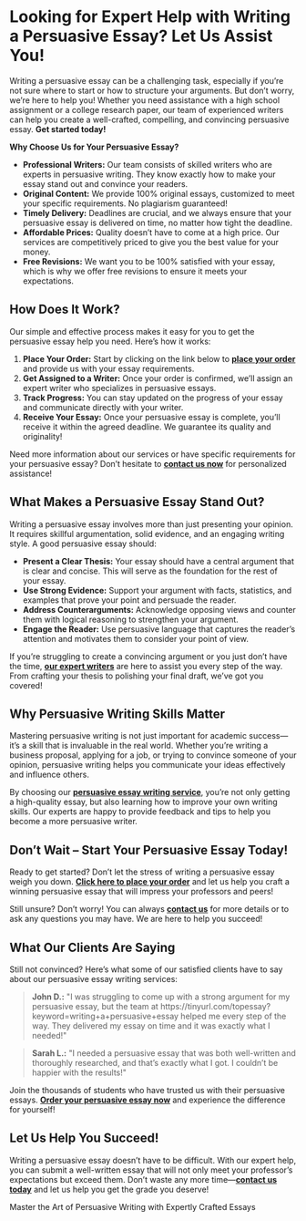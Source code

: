 <h1>Looking for Expert Help with Writing a Persuasive Essay? Let Us Assist You!</h1>

<p>Writing a persuasive essay can be a challenging task, especially if you’re not sure where to start or how to structure your arguments. But don’t worry, we’re here to help you! Whether you need assistance with a high school assignment or a college research paper, our team of experienced writers can help you create a well-crafted, compelling, and convincing persuasive essay. <strong>Get started today!</strong></p>

<p><strong>Why Choose Us for Your Persuasive Essay?</strong></p>

<ul>
  <li><strong>Professional Writers:</strong> Our team consists of skilled writers who are experts in persuasive writing. They know exactly how to make your essay stand out and convince your readers.</li>
  <li><strong>Original Content:</strong> We provide 100% original essays, customized to meet your specific requirements. No plagiarism guaranteed!</li>
  <li><strong>Timely Delivery:</strong> Deadlines are crucial, and we always ensure that your persuasive essay is delivered on time, no matter how tight the deadline.</li>
  <li><strong>Affordable Prices:</strong> Quality doesn’t have to come at a high price. Our services are competitively priced to give you the best value for your money.</li>
  <li><strong>Free Revisions:</strong> We want you to be 100% satisfied with your essay, which is why we offer free revisions to ensure it meets your expectations.</li>
</ul>

<h2>How Does It Work?</h2>

<p>Our simple and effective process makes it easy for you to get the persuasive essay help you need. Here’s how it works:</p>

<ol>
  <li><strong>Place Your Order:</strong> Start by clicking on the link below to <a href="https://tinyurl.com/topessay?keyword=writing+a+persuasive+essay" target="_blank"><strong>place your order</strong></a> and provide us with your essay requirements.</li>
  <li><strong>Get Assigned to a Writer:</strong> Once your order is confirmed, we’ll assign an expert writer who specializes in persuasive essays.</li>
  <li><strong>Track Progress:</strong> You can stay updated on the progress of your essay and communicate directly with your writer.</li>
  <li><strong>Receive Your Essay:</strong> Once your persuasive essay is complete, you’ll receive it within the agreed deadline. We guarantee its quality and originality!</li>
</ol>

<p>Need more information about our services or have specific requirements for your persuasive essay? Don’t hesitate to <a href="https://tinyurl.com/topessay?keyword=writing+a+persuasive+essay" target="_blank"><strong>contact us now</strong></a> for personalized assistance!</p>

<h2>What Makes a Persuasive Essay Stand Out?</h2>

<p>Writing a persuasive essay involves more than just presenting your opinion. It requires skillful argumentation, solid evidence, and an engaging writing style. A good persuasive essay should:</p>

<ul>
  <li><strong>Present a Clear Thesis:</strong> Your essay should have a central argument that is clear and concise. This will serve as the foundation for the rest of your essay.</li>
  <li><strong>Use Strong Evidence:</strong> Support your argument with facts, statistics, and examples that prove your point and persuade the reader.</li>
  <li><strong>Address Counterarguments:</strong> Acknowledge opposing views and counter them with logical reasoning to strengthen your argument.</li>
  <li><strong>Engage the Reader:</strong> Use persuasive language that captures the reader’s attention and motivates them to consider your point of view.</li>
</ul>

<p>If you’re struggling to create a convincing argument or you just don’t have the time, <a href="https://tinyurl.com/topessay?keyword=writing+a+persuasive+essay" target="_blank"><strong>our expert writers</strong></a> are here to assist you every step of the way. From crafting your thesis to polishing your final draft, we’ve got you covered!</p>

<h2>Why Persuasive Writing Skills Matter</h2>

<p>Mastering persuasive writing is not just important for academic success—it’s a skill that is invaluable in the real world. Whether you’re writing a business proposal, applying for a job, or trying to convince someone of your opinion, persuasive writing helps you communicate your ideas effectively and influence others.</p>

<p>By choosing our <a href="https://tinyurl.com/topessay?keyword=writing+a+persuasive+essay" target="_blank"><strong>persuasive essay writing service</strong></a>, you’re not only getting a high-quality essay, but also learning how to improve your own writing skills. Our experts are happy to provide feedback and tips to help you become a more persuasive writer.</p>

<h2>Don’t Wait – Start Your Persuasive Essay Today!</h2>

<p>Ready to get started? Don’t let the stress of writing a persuasive essay weigh you down. <a href="https://tinyurl.com/topessay?keyword=writing+a+persuasive+essay" target="_blank"><strong>Click here to place your order</strong></a> and let us help you craft a winning persuasive essay that will impress your professors and peers!</p>

<p>Still unsure? Don’t worry! You can always <a href="https://tinyurl.com/topessay?keyword=writing+a+persuasive+essay" target="_blank"><strong>contact us</strong></a> for more details or to ask any questions you may have. We are here to help you succeed!</p>

<h2>What Our Clients Are Saying</h2>

<p>Still not convinced? Here’s what some of our satisfied clients have to say about our persuasive essay writing services:</p>

<blockquote>
  <p><strong>John D.:</strong> "I was struggling to come up with a strong argument for my persuasive essay, but the team at https://tinyurl.com/topessay?keyword=writing+a+persuasive+essay helped me every step of the way. They delivered my essay on time and it was exactly what I needed!"</p>
</blockquote>

<blockquote>
  <p><strong>Sarah L.:</strong> "I needed a persuasive essay that was both well-written and thoroughly researched, and that’s exactly what I got. I couldn’t be happier with the results!"</p>
</blockquote>

<p>Join the thousands of students who have trusted us with their persuasive essays. <a href="https://tinyurl.com/topessay?keyword=writing+a+persuasive+essay" target="_blank"><strong>Order your persuasive essay now</strong></a> and experience the difference for yourself!</p>

<h2>Let Us Help You Succeed!</h2>

<p>Writing a persuasive essay doesn’t have to be difficult. With our expert help, you can submit a well-written essay that will not only meet your professor’s expectations but exceed them. Don’t waste any more time—<a href="https://tinyurl.com/topessay?keyword=writing+a+persuasive+essay" target="_blank"><strong>contact us today</strong></a> and let us help you get the grade you deserve!</p>
Master the Art of Persuasive Writing with Expertly Crafted Essays
